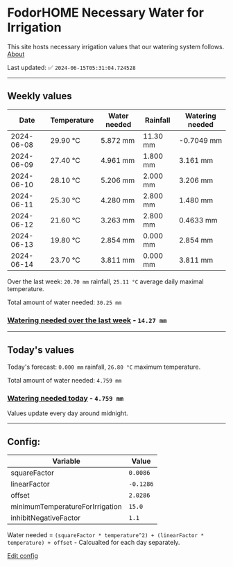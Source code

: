 # FodorHOME Necessary Water for Irrigation

This site hosts necessary irrigation values that our watering system follows. [About](https://github.com/redyau/irrigation)

Last updated: ✅ `2024-06-15T05:31:04.724528`

---

## Weekly values

| Date | Temperature | Water needed | Rainfall | Watering needed |
|-----|-----|-----|-----|-----|
| 2024-06-08 | 29.90 °C | 5.872 mm | 11.30 mm | -0.7049 mm |
| 2024-06-09 | 27.40 °C | 4.961 mm | 1.800 mm | 3.161 mm |
| 2024-06-10 | 28.10 °C | 5.206 mm | 2.000 mm | 3.206 mm |
| 2024-06-11 | 25.30 °C | 4.280 mm | 2.800 mm | 1.480 mm |
| 2024-06-12 | 21.60 °C | 3.263 mm | 2.800 mm | 0.4633 mm |
| 2024-06-13 | 19.80 °C | 2.854 mm | 0.000 mm | 2.854 mm |
| 2024-06-14 | 23.70 °C | 3.811 mm | 0.000 mm | 3.811 mm |


Over the last week: `20.70 mm` rainfall, `25.11 °C` average daily maximal temperature.

Total amount of water needed: `30.25 mm`

### [Watering needed over the last week](lastweek.txt) - `14.27 mm`

---

## Today's values

Today's forecast: `0.000 mm` rainfall, `26.80 °C` maximum temperature.

Total amount of water needed: `4.759 mm`

### [Watering needed today](today.txt) - `4.759 mm`

Values update every day around midnight.

---

## Config:

| Variable | Value |
|-----|-----|
| squareFactor | `0.0086` |
| linearFactor | `-0.1286` |
| offset | `2.0286` |
| minimumTemperatureForIrrigation | `15.0` |
| inhibitNegativeFactor | `1.1` |

Water needed = `(squareFactor * temperature^2) + (linearFactor * temperature) + offset` - Calcualted for each day separately.

[Edit config](https://github.com/RedyAu/irrigation/edit/main/config.json)
